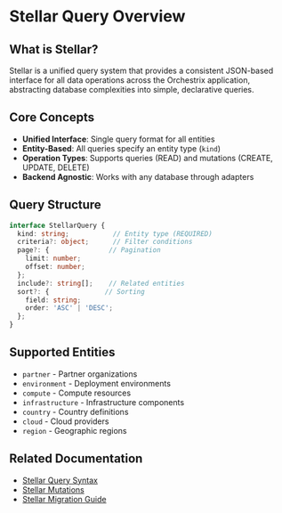 # Stellar Query Overview

## What is Stellar?

Stellar is a unified query system that provides a consistent JSON-based interface for all data operations across the Orchestrix application, abstracting database complexities into simple, declarative queries.

## Core Concepts

- **Unified Interface**: Single query format for all entities
- **Entity-Based**: All queries specify an entity type (`kind`)
- **Operation Types**: Supports queries (READ) and mutations (CREATE, UPDATE, DELETE)
- **Backend Agnostic**: Works with any database through adapters

## Query Structure

```typescript
interface StellarQuery {
  kind: string;           // Entity type (REQUIRED)
  criteria?: object;      // Filter conditions
  page?: {               // Pagination
    limit: number;
    offset: number;
  };
  include?: string[];    // Related entities
  sort?: {              // Sorting
    field: string;
    order: 'ASC' | 'DESC';
  };
}
```

## Supported Entities

- `partner` - Partner organizations
- `environment` - Deployment environments
- `compute` - Compute resources
- `infrastructure` - Infrastructure components
- `country` - Country definitions
- `cloud` - Cloud providers
- `region` - Geographic regions

## Related Documentation

- [Stellar Query Syntax](./stellar-query-syntax.md)
- [Stellar Mutations](./stellar-mutations.md)
- [Stellar Migration Guide](./stellar-migration-v1-to-v2.md)